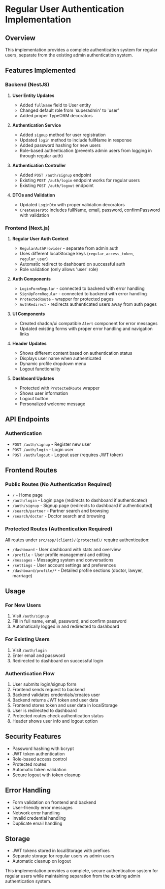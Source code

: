 # Regular User Authentication Implementation

## Overview
This implementation provides a complete authentication system for regular users, separate from the existing admin authentication system.

## Features Implemented

### Backend (NestJS)
1. **User Entity Updates**
   - Added `fullName` field to User entity
   - Changed default role from 'superadmin' to 'user'
   - Added proper TypeORM decorators

2. **Authentication Service**
   - Added `signup` method for user registration
   - Updated `login` method to include fullName in response
   - Added password hashing for new users
   - Role-based authentication (prevents admin users from logging in through regular auth)

3. **Authentication Controller**
   - Added `POST /auth/signup` endpoint
   - Existing `POST /auth/login` endpoint works for regular users
   - Existing `POST /auth/logout` endpoint

4. **DTOs and Validation**
   - Updated `LoginDto` with proper validation decorators
   - `CreateUserDto` includes fullName, email, password, confirmPassword with validation

### Frontend (Next.js)
1. **Regular User Auth Context**
   - `RegularAuthProvider` - separate from admin auth
   - Uses different localStorage keys (`regular_access_token`, `regular_user`)
   - Automatic redirect to dashboard on successful auth
   - Role validation (only allows 'user' role)

2. **Auth Components**
   - `LoginFormRegular` - connected to backend with error handling
   - `SignUpFormRegular` - connected to backend with error handling
   - `ProtectedRoute` - wrapper for protected pages
   - `AuthRedirect` - redirects authenticated users away from auth pages

3. **UI Components**
   - Created shadcn/ui compatible `Alert` component for error messages
   - Updated existing forms with proper error handling and navigation links

4. **Header Updates**
   - Shows different content based on authentication status
   - Displays user name when authenticated
   - Dynamic profile dropdown menu
   - Logout functionality

5. **Dashboard Updates**
   - Protected with `ProtectedRoute` wrapper
   - Shows user information
   - Logout button
   - Personalized welcome message

## API Endpoints

### Authentication
- `POST /auth/signup` - Register new user
- `POST /auth/login` - Login user
- `POST /auth/logout` - Logout user (requires JWT token)

## Frontend Routes

### Public Routes (No Authentication Required)
- `/` - Home page
- `/auth/login` - Login page (redirects to dashboard if authenticated)
- `/auth/signup` - Signup page (redirects to dashboard if authenticated)
- `/search/partner` - Partner search and browsing
- `/search/doctor` - Doctor search and browsing

### Protected Routes (Authentication Required)
All routes under `src/app/(client)/(protected)/` require authentication:
- `/dashboard` - User dashboard with stats and overview
- `/profile` - User profile management and editing
- `/messages` - Messaging system and conversations
- `/settings` - User account settings and preferences
- `/dashboard/profile/*` - Detailed profile sections (doctor, lawyer, marriage)

## Usage

### For New Users
1. Visit `/auth/signup`
2. Fill in full name, email, password, and confirm password
3. Automatically logged in and redirected to dashboard

### For Existing Users
1. Visit `/auth/login`
2. Enter email and password
3. Redirected to dashboard on successful login

### Authentication Flow
1. User submits login/signup form
2. Frontend sends request to backend
3. Backend validates credentials/creates user
4. Backend returns JWT token and user data
5. Frontend stores token and user data in localStorage
6. User is redirected to dashboard
7. Protected routes check authentication status
8. Header shows user info and logout option

## Security Features
- Password hashing with bcrypt
- JWT token authentication
- Role-based access control
- Protected routes
- Automatic token validation
- Secure logout with token cleanup

## Error Handling
- Form validation on frontend and backend
- User-friendly error messages
- Network error handling
- Invalid credential handling
- Duplicate email handling

## Storage
- JWT tokens stored in localStorage with prefixes
- Separate storage for regular users vs admin users
- Automatic cleanup on logout

This implementation provides a complete, secure authentication system for regular users while maintaining separation from the existing admin authentication system.
